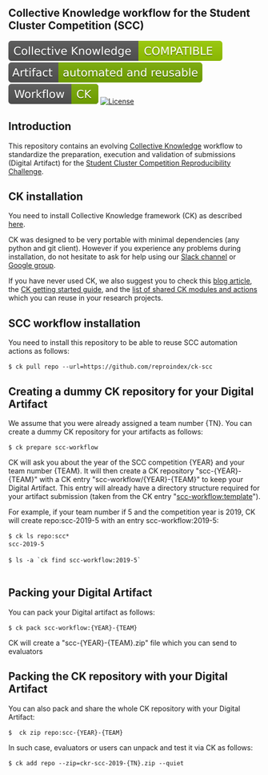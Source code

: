 ## Collective Knowledge workflow for the Student Cluster Competition (SCC)

[![compatibility](https://github.com/ctuning/ck-guide-images/blob/master/ck-compatible.svg)](https://github.com/ctuning/ck)
[![automation](https://github.com/ctuning/ck-guide-images/blob/master/ck-artifact-automated-and-reusable.svg)](https://ReproIndex.com)
[![workflow](https://github.com/ctuning/ck-guide-images/blob/master/ck-workflow.svg)](https://cKnowledge.org)
[![License](https://img.shields.io/badge/License-BSD%203--Clause-blue.svg)](https://opensource.org/licenses/BSD-3-Clause)

## Introduction

This repository contains an evolving [Collective Knowledge](https://github.com/ctuning/ck) 
workflow to standardize the preparation, execution and validation 
of submissions (Digital Artifact) 
for the [Student Cluster Competition Reproducibility Challenge](http://www.studentclustercompetition.us/).

## CK installation

You need to install Collective Knowledge framework (CK) as described 
[here](https://github.com/ctuning/ck#Installation). 

CK was designed to be very portable with minimal dependencies (any python and git client). 
However if you experience any problems during installation, do not hesitate to ask for help
using our [Slack channel](https://bit.ly/ck-slack) 
or [Google group](https://bit.ly/ck-google-group).

If you have never used CK, we also suggest you to check 
this [blog article](https://michel.steuwer.info/About-CK),
the [CK getting started guide](https://github.com/ctuning/ck/wiki/First-Steps),
and the [list of shared CK modules and actions](https://ReproIndex.com/components/&c=module) 
which you can reuse in your research projects.

## SCC workflow installation

You need to install this repository to be able to reuse SCC automation actions as follows:

```
$ ck pull repo --url=https://github.com/reproindex/ck-scc
```

## Creating a dummy CK repository for your Digital Artifact

We assume that you were already assigned a team number {TN}. 
You can create a dummy CK repository for your artifacts as follows:

```
$ ck prepare scc-workflow
```

CK will ask you about the year of the SCC competition {YEAR} and your team number {TEAM}.
It will then create a CK repository "scc-{YEAR}-{TEAM}"
with a CK entry "scc-workflow/{YEAR}-{TEAM}" to keep your Digital Artifact.
This entry will already have a directory structure required 
for your artifact submission (taken from the CK entry "[scc-workflow:template](https://github.com/reproindex/ck-scc/tree/master/scc-workflow/template)").

For example, if your team number if 5 and the competition year is 2019, 
CK will create repo:scc-2019-5 with an entry scc-workflow:2019-5:
```
$ ck ls repo:scc*
scc-2019-5

$ ls -a `ck find scc-workflow:2019-5`


```










## Packing your Digital Artifact

You can pack your Digital artifact as follows:
```
$ ck pack scc-workflow:{YEAR}-{TEAM}
```

CK will create a "scc-{YEAR}-{TEAM}.zip" file which you can send to evaluators

## Packing the CK repository with your Digital Artifact

You can also pack and share the whole CK repository with your Digital Artifact:

```
$  ck zip repo:scc-{YEAR}-{TEAM} 
```

In such case, evaluators or users can unpack and test it via CK as follows:
```
$ ck add repo --zip=ckr-scc-2019-{TN}.zip --quiet
```

